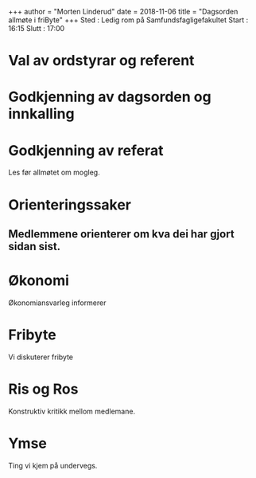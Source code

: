+++
author = "Morten Linderud"
date = 2018-11-06
title = "Dagsorden allmøte i friByte"
+++
Sted : Ledig rom på Samfundsfagligefakultet Start : 16:15 Slutt : 17:00

# Val av ordstyrar og referent

# Godkjenning av dagsorden og innkalling

# Godkjenning av referat

Les før allmøtet om mogleg.

# Orienteringssaker

## Medlemmene orienterer om kva dei har gjort sidan sist.

# Økonomi

Økonomiansvarleg informerer

# Fribyte

Vi diskuterer fribyte

# Ris og Ros

Konstruktiv kritikk mellom medlemane.

# Ymse

Ting vi kjem på undervegs.

